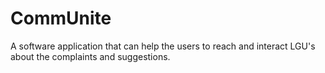 # CommUnite
A software application that can help the users to reach and interact LGU's about the complaints and suggestions.
